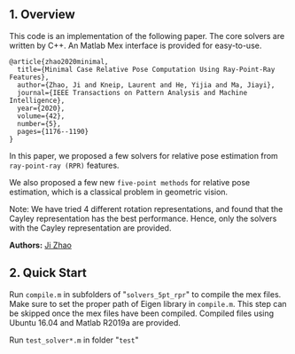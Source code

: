 ## 1. Overview

This code is an implementation of the following paper. The core solvers are written by C++. An Matlab Mex interface is provided for easy-to-use.

```
@article{zhao2020minimal,
  title={Minimal Case Relative Pose Computation Using Ray-Point-Ray Features},
  author={Zhao, Ji and Kneip, Laurent and He, Yijia and Ma, Jiayi},
  journal={IEEE Transactions on Pattern Analysis and Machine Intelligence},
  year={2020},
  volume={42},
  number={5},
  pages={1176--1190}
}
```

In this paper, we proposed a few solvers for relative pose estimation from `ray-point-ray (RPR)` features.

We also proposed a few new `five-point methods` for relative pose estimation, which is a classical problem in geometric vision. 

Note: We have tried 4 different rotation representations, and found that the Cayley representation has the best performance. Hence, only the solvers with the Cayley representation are provided.



**Authors:** [Ji Zhao](https://sites.google.com/site/drjizhao)


## 2. Quick Start

Run `compile.m` in subfolders of "`solvers_5pt_rpr`" to compile the mex files. Make sure to set the proper path of Eigen library in `compile.m`. This step can be skipped once the mex files have been compiled. Compiled files using Ubuntu 16.04 and Matlab R2019a are provided.

Run `test_solver*.m` in folder "`test`"

